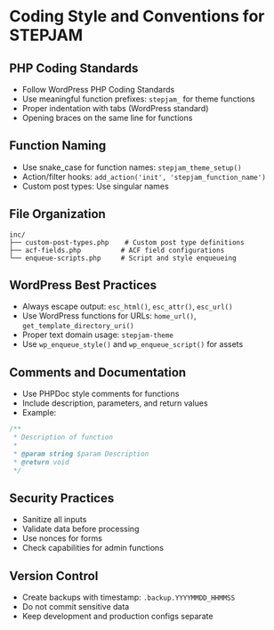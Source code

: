 # Coding Style and Conventions for STEPJAM

## PHP Coding Standards
- Follow WordPress PHP Coding Standards
- Use meaningful function prefixes: `stepjam_` for theme functions
- Proper indentation with tabs (WordPress standard)
- Opening braces on the same line for functions

## Function Naming
- Use snake_case for function names: `stepjam_theme_setup()`
- Action/filter hooks: `add_action('init', 'stepjam_function_name')`
- Custom post types: Use singular names

## File Organization
```
inc/
├── custom-post-types.php    # Custom post type definitions
├── acf-fields.php          # ACF field configurations
└── enqueue-scripts.php     # Script and style enqueueing
```

## WordPress Best Practices
- Always escape output: `esc_html()`, `esc_attr()`, `esc_url()`
- Use WordPress functions for URLs: `home_url()`, `get_template_directory_uri()`
- Proper text domain usage: `stepjam-theme`
- Use `wp_enqueue_style()` and `wp_enqueue_script()` for assets

## Comments and Documentation
- Use PHPDoc style comments for functions
- Include description, parameters, and return values
- Example:
```php
/**
 * Description of function
 *
 * @param string $param Description
 * @return void
 */
```

## Security Practices
- Sanitize all inputs
- Validate data before processing
- Use nonces for forms
- Check capabilities for admin functions

## Version Control
- Create backups with timestamp: `.backup.YYYYMMDD_HHMMSS`
- Do not commit sensitive data
- Keep development and production configs separate